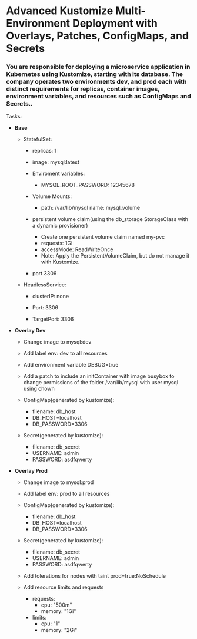 # Advanced Kustomize Multi-Environment Deployment with Overlays, Patches, ConfigMaps, and Secrets

### You are responsible for deploying a microservice application in Kubernetes using Kustomize, starting with its database. The company operates two environments dev, and prod each with distinct requirements for replicas, container images, environment variables, and resources such as ConfigMaps and Secrets..

Tasks:

- **Base**

  - StatefulSet:

    - replicas: 1

    - image: mysql:latest

    - Enviroment variables:
      - MYSQL_ROOT_PASSWORD: 12345678

    - Volume Mounts:
      - path: /var/lib/mysql
        name: mysql_volume

    - persistent volume claim(using the db_storage StorageClass with a dynamic provisioner)
      - Create one persistent volume claim named my-pvc
      - requests: 1Gi
      - accessMode: ReadWriteOnce
      - Note: Apply the PersistentVolumeClaim, but do not manage it with Kustomize.

    - port 3306
        
  - HeadlessService:

    - clusterIP: none

    - Port: 3306

    - TargetPort: 3306

- **Overlay Dev**

  - Change image to mysql:dev

  - Add label env: dev to all resources

  - Add environment variable DEBUG=true

  - Add a patch to include an initContainer with image busybox to change permissions of the folder /var/lib/mysql with user mysql using chown

  - ConfigMap(generated by kustomize):
     - filename: db_host
     - DB_HOST=localhost
     - DB_PASSWORD=3306

  - Secret(generated by kustomize):
     - filename: db_secret
     - USERNAME: admin
     - PASSWORD: asdfqwerty

- **Overlay Prod** 

  - Change image to mysql:prod

  - Add label env: prod to all resources

  - ConfigMap(generated by kustomize):
     - filename: db_host
     - DB_HOST=localhost
     - DB_PASSWORD=3306

  - Secret(generated by kustomize):
     - filename: db_secret
     - USERNAME: admin
     - PASSWORD: asdfqwerty

  - Add tolerations for nodes with taint prod=true:NoSchedule

  - Add resource limits and requests
    - requests:
      - cpu: "500m"       
      - memory: "1Gi"     
    - limits:
      - cpu: "1"        
      - memory: "2Gi"    

